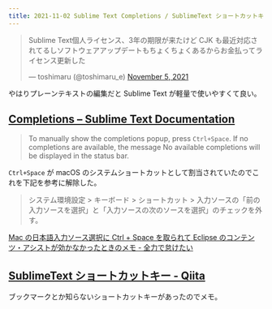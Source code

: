 ```yaml
---
title: 2021-11-02 Sublime Text Completions / SublimeText ショートカットキー
---
```


<blockquote class="twitter-tweet"><p lang="ja" dir="ltr">Sublime Text個人ライセンス、3年の期限が来たけど CJK も最近対応されてるしソフトウェアアップデートもちょくちょくあるからお金払ってライセンス更新した</p>&mdash; toshimaru (@toshimaru_e) <a href="https://twitter.com/toshimaru_e/status/1456432544161812481?ref_src=twsrc%5Etfw">November 5, 2021</a></blockquote> <script async src="https://platform.twitter.com/widgets.js" charset="utf-8"></script>

やはりプレーンテキストの編集だと Sublime Text が軽量で使いやすくて良い。

## [Completions – Sublime Text Documentation](https://www.sublimetext.com/docs/completions.html)

> To manually show the completions popup, press `Ctrl+Space`. If no completions are available, the message No available completions will be displayed in the status bar.

`Ctrl+Space` が macOS のシステムショートカットとして割当されていたのでこれを下記を参考に解除した。

> システム環境設定 > キーボード > ショートカット > 入力ソースの「前の入力ソースを選択」と「入力ソースの次のソースを選択」のチェックを外す。

[Mac の日本語入力ソース選択に Ctrl + Space を取られて Eclipse のコンテンツ・アシストが効かなかったときのメモ - 全力で怠けたい](https://ebc-2in2crc.hatenablog.jp/entry/2017/10/11/221202)

## [SublimeText ショートカットキー - Qiita](https://qiita.com/seafield1979/items/56d4833dae818dcf85ae)

ブックマークとか知らないショートカットキーがあったのでメモ。

